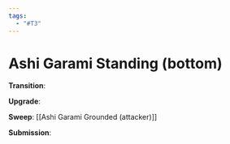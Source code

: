 ```yaml
---
tags:
  - "#T3"
---
```


# Ashi Garami Standing (bottom)

**Transition**:

**Upgrade**:

**Sweep**:
[[Ashi Garami Grounded (attacker)]]

**Submission**:
